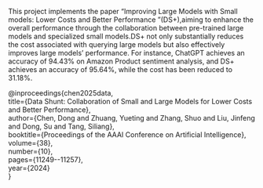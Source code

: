 This project implements the paper “Improving Large Models with Small models: Lower Costs and Better Performance ”(DS+),aiming to enhance the overall performance through the collaboration between pre-trained large models and specialized small models.DS+ not only substantially reduces the cost associated with querying large models but also effectively improves large models’ performance. For instance, ChatGPT achieves an accuracy of 94.43% on Amazon Product sentiment analysis, and DS+ achieves an accuracy of 95.64%, while the cost has been reduced to 31.18%. 


@inproceedings{chen2025data,\
  title={Data Shunt: Collaboration of Small and Large Models for Lower Costs and Better Performance},\
  author={Chen, Dong and Zhuang, Yueting and Zhang, Shuo and Liu, Jinfeng and Dong, Su and Tang, Siliang},\
  booktitle={Proceedings of the AAAI Conference on Artificial Intelligence},\
  volume={38},\
  number={10},\
  pages={11249--11257},\
  year={2024}\
}
